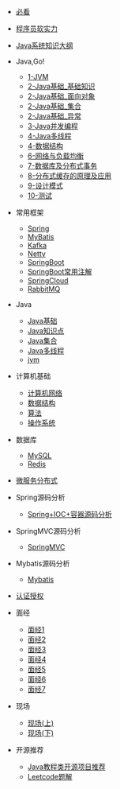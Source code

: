 
* [必看](./docs/a-0必看.md)
* [程序员软实力](./docs/a-1程序员软实力.md)
* [Java系统知识大纲](./docs/java核心知识大纲.md)
* Java,Go!
  * [1-JVM](./docs/a-1第1章_jvm.md)
  * [2-Java基础_基础知识](./docs/b-1第2章_Java基础_基础知识.md)
  * [2-Java基础_面向对象](./docs/b-1第2章_Java基础_面向对象.md)
  * [2-Java基础_集合](./docs/b-2第2章_Java基础_集合.md)
  * [2-Java基础_异常](./docs/b-2第2章_Java基础_异常.md)
  * [3-Java并发编程](./docs/c-3第3章_Java并发编程.md)
  * [4-Java多线程](./docs/b-3Java多线程.md)
  * [4-数据结构](./docs/o-4第4章_数据结构.md)
  * [6-网络与负载均衡](./docs/c-1计算机网络.md)
  * [7-数据库及分布式事务](./docs/g-7第7章_数据库及分布式事务.md)
  * [8-分布式缓存的原理及应用](./docs/h-8第8章_分布式缓存的原理及应用.md)
  * [9-设计模式](./docs/i-9第9章_设计模式.md)
  * [10-测试](./docs/o-10真题版测试.md)
* 常用框架

  * [Spring](./docs/e-1spring_springmvc.md)
  * [MyBatis](./docs/e-2mybatis.md)
  * [Kafka](./docs/e-3kafka.md)
  * [Netty](./docs/e-4netty.md)
  * [SpringBoot](./docs/e-4springboot.md)
  * [SpringBoot常用注解](./docs/e-4springboot常用注解.md)
  * [SpringCloud](./docs/e-5springcloud.md)
  * [RabbitMQ](./docs/e-7RabbitMQ.md)
* Java
  * [Java基础](./docs/b-1面试题总结-Java基础.md)
  * [Java知识点](./docs/b-1基础知识点.md)
  * [Java集合](./docs/b-2Java集合.md)
  * [Java多线程](./docs/b-3Java多线程.md)
  * [jvm](./docs/b-4jvm.md)
* 计算机基础
  * [计算机网络](./docs/c-1计算机网络.md)
  * [数据结构](./docs/c-2数据结构.md)
  * [算法](./docs/c-3算法.md)
  * [操作系统](./docs/c-4操作系统.md)
* 数据库
  * [MySQL](./docs/d-1-mysql.md)
  * [Redis](./docs/d-2-redis.md)
* [微服务分布式](./docs/e-6微服务分布式.md)
* Spring源码分析
  
  * [Spring+IOC+容器源码分析](./docs/y-1Spring+IOC+容器源码分析.md)
* SpringMVC源码分析

  * [SpringMVC](./docs/y-1Spring+IOC+容器源码分析.md)
* Mybatis源码分析

  * [Mybatis](./docs/y-1Spring+IOC+容器源码分析.md)

* [认证授权](./docs/f-1认证授权.md)
* 面经
  * [面经1](./docs/interview-experience/a-1五面阿里,终获Offer.md)
  * [面经2](./docs/interview-experience/a-2蚂蚁金服实习生总结.md)
  * [面经3](./docs/interview-experience/a-3Bigo的Java面试，我挂在了第三轮技术面上..........md)
  * [面经4](./docs/interview-experience/a-4-2020年字节跳动面试总结.md)
  * [面经5](./docs/interview-experience/a-5蚂蚁金服、头条、拼多多面经总结.md)
  * [面经6](./docs/interview-experience/a-6逆风而行！从考研失败到收获到自己满意的Offer,分享一下自己的经历！.md)
  * [面经7](./docs/interview-experience/a-7Java后端实习面经，电子科大大三读者投稿！看了之后感触颇深！很感动开心！.md)
* 现场
  * [现场(上)](./docs/i-1真实大厂面试现场.md)
  * [现场(下)](./docs/i-2真实大厂面试现场.md)
* 开源推荐
  * [Java教程类开源项目推荐](./docs/j-1java.md)
  * [Leetcode题解](./docs/j-2algorithm.md)

